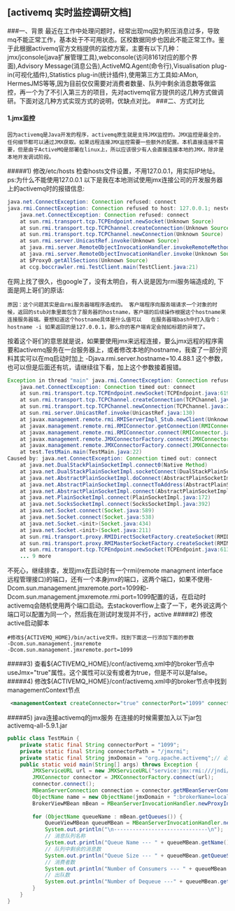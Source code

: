 ## [activemq 实时监控调研文档]
###一、背景
        最近在工作中处理问题时，经常出现mq因为积压消息过多，导致mq不能正常工作，基本处于不可用状态。区校数据同步也因此不能正常工作。鉴于此根据activemq官方文档提供的监控方案，主要有以下几种：jmx/jconsole(java扩展管理工具),webconsole(访问8161对应的那个界面),Advisory Message(消息公告),ActiveMQ.Agent(命令行),Visualisation plug-in(可视化插件),Statistics plug-in(统计插件),使用第三方工具如:AMon, HermesJMS等等,因为目前仅仅需要对消费者数量、队列中剩余消息数等做监控，再一个为了不引入第三方的项目，先对activemq官方提供的这几种方式做调研。下面对这几种方式实现方式的说明，优缺点对比。
###二、方式对比
#### 1.jmx监控
    因为activemq是Java开发的程序，activemq原生就是支持JMX监控的。JMX监控是最全的，任何细节都可以通过JMX获取。如果远程连接JMX监控需要一些额外的配置。本机直接连接不需要，但是由于ActiveMQ是部署在linux上，所以应该很少有人会直接连接本地的JMX，除非是本地开发调试阶段。

#####1) 修改/etc/hosts 检查hosts文件设置，不用127.0.0.1，用实际IP地址。
ps:为什么不能使用127.0.0.1
以下是我在本地测试使用jmx连接公司的开发服务器上的activemq时的报错信息:
```java
java.net.ConnectException: Connection refused: connect  
java.rmi.ConnectException: Connection refused to host: 127.0.0.1; nested exception is:   
    java.net.ConnectException: Connection refused: connect  
    at sun.rmi.transport.tcp.TCPEndpoint.newSocket(Unknown Source)  
    at sun.rmi.transport.tcp.TCPChannel.createConnection(Unknown Source)  
    at sun.rmi.transport.tcp.TCPChannel.newConnection(Unknown Source)  
    at sun.rmi.server.UnicastRef.invoke(Unknown Source)  
    at java.rmi.server.RemoteObjectInvocationHandler.invokeRemoteMethod(Unknown Source)  
    at java.rmi.server.RemoteObjectInvocationHandler.invoke(Unknown Source)  
    at $Proxy0.getAllSections(Unknown Source)  
    at ccg.boccrawler.rmi.TestClient.main(TestClient.java:21) 
```
在网上找了很久，也google了，没有太明白，有人说是因为rmi服务端造成的,
下面是网上哥们的原话:
```
原因：这个问题其实是由rmi服务器端程序造成的。 客户端程序向服务端请求一个对象的时候，返回的stub对象里面包含了服务器的hostname，客户端的后续操作根据这个hostname来连接服务器端。要想知道这个hostname具体是什么值可以   在服务器端bash中打入指令：hostname -i 如果返回的是127.0.0.1，那么你的客户端肯定会抛如标题的异常了。
```
按着这个哥们的意思就是说，如果要使用jmx来远程连接，要么jmx远程的程序需要和activemq服务在一台服务器上，或者修改本地的hostname，我查了一部分资料其实可以在mq启动时加上
-Djava.rmi.server.hostname=10.4.88.1 这个参数，也可以但是后面还有坑，请继续往下看，加上这个参数接着报错。
```java
Exception in thread "main" java.rmi.ConnectException: Connection refused to host: 10.4.88.1; nested exception is: 
	java.net.ConnectException: Connection timed out: connect
	at sun.rmi.transport.tcp.TCPEndpoint.newSocket(TCPEndpoint.java:619)
	at sun.rmi.transport.tcp.TCPChannel.createConnection(TCPChannel.java:216)
	at sun.rmi.transport.tcp.TCPChannel.newConnection(TCPChannel.java:202)
	at sun.rmi.server.UnicastRef.invoke(UnicastRef.java:130)
	at javax.management.remote.rmi.RMIServerImpl_Stub.newClient(Unknown Source)
	at javax.management.remote.rmi.RMIConnector.getConnection(RMIConnector.java:2430)
	at javax.management.remote.rmi.RMIConnector.connect(RMIConnector.java:308)
	at javax.management.remote.JMXConnectorFactory.connect(JMXConnectorFactory.java:270)
	at javax.management.remote.JMXConnectorFactory.connect(JMXConnectorFactory.java:229)
	at test.TestMain.main(TestMain.java:22)
Caused by: java.net.ConnectException: Connection timed out: connect
	at java.net.DualStackPlainSocketImpl.connect0(Native Method)
	at java.net.DualStackPlainSocketImpl.socketConnect(DualStackPlainSocketImpl.java:79)
	at java.net.AbstractPlainSocketImpl.doConnect(AbstractPlainSocketImpl.java:350)
	at java.net.AbstractPlainSocketImpl.connectToAddress(AbstractPlainSocketImpl.java:206)
	at java.net.AbstractPlainSocketImpl.connect(AbstractPlainSocketImpl.java:188)
	at java.net.PlainSocketImpl.connect(PlainSocketImpl.java:172)
	at java.net.SocksSocketImpl.connect(SocksSocketImpl.java:392)
	at java.net.Socket.connect(Socket.java:589)
	at java.net.Socket.connect(Socket.java:538)
	at java.net.Socket.<init>(Socket.java:434)
	at java.net.Socket.<init>(Socket.java:211)
	at sun.rmi.transport.proxy.RMIDirectSocketFactory.createSocket(RMIDirectSocketFactory.java:40)
	at sun.rmi.transport.proxy.RMIMasterSocketFactory.createSocket(RMIMasterSocketFactory.java:148)
	at sun.rmi.transport.tcp.TCPEndpoint.newSocket(TCPEndpoint.java:613)
	... 9 more
```
不死心，继续排查，发现jmx在启动时有一个rmi(remote managment interface 远程管理接口)的端口，还有一个本身jmx的端口，这两个端口，如果不使用-Dcom.sun.management.jmxremote.port=1099和-Dcom.sun.management.jmxremote.rmi.port=1099配置的话，在启动时activemq会随机使用两个端口启动。去stackoverflow上查了一下，老外说这两个端口可以配置为同一个，然后我在测试时发现并不行，active
#####2) 修改active启动脚本
```shell
#修改${ACTIVEMQ_HOME}/bin/active文件。找到下面这一行添加下面的参数  
-Dcom.sun.management.jmxremote     
-Dcom.sun.management.jmxremote.port=1099
```
#####3)  查看${ACTIVEMQ_HOME}/conf/activemq.xml中的broker节点中useJmx="true"属性。这个属性可以没有或者为true，但是不可以是false。
#####4)  修改${ACTIVEMQ_HOME}/conf/activemq.xml中的broker节点中找到managementContext节点
```xml
 <managementContext createConnector="true" connectorPort="1099" connectorPath="/jmxrmi" jmxDomainName="org.apache.activemq"/>
```
#####5) java连接activemq的jmx服务
在连接的时候需要加入以下jar包
activemq-all-5.9.1.jar
```java
public class TestMain {
    private static final String connectorPort = "1099";
    private static final String connectorPath = "/jmxrmi";
    private static final String jmxDomain = "org.apache.activemq";// 必须与activemq.xml中的jmxDomainName一致
    public static void main(String[] args) throws Exception {
        JMXServiceURL url = new JMXServiceURL("service:jmx:rmi:///jndi/rmi://10.4.88.1:" + connectorPort + connectorPath);
        JMXConnector connector = JMXConnectorFactory.connect(url);
        connector.connect();
        MBeanServerConnection connection = connector.getMBeanServerConnection();
        ObjectName name = new ObjectName(jmxDomain + ":brokerName=localhost,type=Broker");
        BrokerViewMBean mBean = MBeanServerInvocationHandler.newProxyInstance(connection, name, BrokerViewMBean.class, true);
        
        for (ObjectName queueName : mBean.getQueues()) {
            QueueViewMBean queueMBean = MBeanServerInvocationHandler.newProxyInstance(connection, queueName, QueueViewMBean.class, true);
            System.out.println("\n------------------------------\n");
            // 消息队列名称
            System.out.println("Queue Name --- " + queueMBean.getName());
            // 队列中剩余的消息数
            System.out.println("Queue Size --- " + queueMBean.getQueueSize());
            // 消费者数
            System.out.println("Number of Consumers --- " + queueMBean.getConsumerCount());
            // 出队数
            System.out.println("Number of Dequeue ---" + queueMBean.getDequeueCount());
        }
    }
}
```
